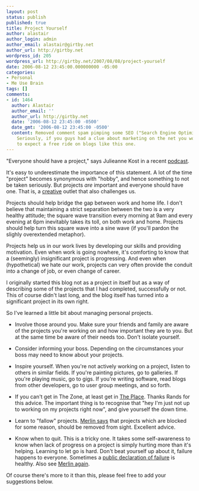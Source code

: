 ```yaml
---
layout: post
status: publish
published: true
title: Project Yourself
author: alastair
author_login: admin
author_email: alastair@girtby.net
author_url: http://girtby.net
wordpress_id: 205
wordpress_url: http://girtby.net/2007/08/08/project-yourself
date: 2006-08-12 23:45:00.000000000 -05:00
categories:
- Personal
- Me Use Brain
tags: []
comments:
- id: 1464
  author: Alastair
  author_email: ''
  author_url: http://girtby.net
  date: '2006-08-12 23:45:00 -0500'
  date_gmt: '2006-08-12 23:45:00 -0500'
  content: Removed comment spam pimping some SEO ("Search Engine Optimization") site.
    Seriously, if you guys had a clue about marketing on the net you would know not
    to expect a free ride on blogs like this one.
---
```

"Everyone should have a project," says Julieanne Kost in a recent [podcast](http://www.oreillynet.com/pub/a/network/2006/05/08/distributing-the-future.html).

It's easy to underestimate the importance of this statement. A lot of the time "project" becomes synonymous with "hobby", and hence something to not be taken seriously. But projects *are* important and everyone should have one. That is, a [creative](http://presentationzen.blogs.com/presentationzen/2006/06/you_are_creativ.html) outlet that also challenges us.

Projects should help bridge the gap between work and home life. I don't believe that maintaining a strict separation between the two is a very healthy attitude; the square wave transition every morning at 9am and every evening at 6pm inevitably takes its toll, on both work and home. Projects should help turn this square wave into a sine wave (if you'll pardon the slighly overextended metaphor).

Projects help us in our work lives by developing our skills and providing motivation. Even when work is going nowhere, it's comforting to know that a (seemingly) insignificant project is progressing. And even when (hypothetical) we hate our work, projects can very often provide the conduit into a change of job, or even change of career.

I originally started this blog not as a project in itself but as a way of describing some of the projects that I had completed, successfully or not. This of course didn't last long, and the blog itself has turned into a significant project in its own right.

So I've learned a little bit about managing personal projects.

 * Involve those around you. Make sure your friends and family are aware of the projects you're working on and how important they are to you. But at the same time be aware of their needs too. Don't isolate yourself.

 * Consider informing your boss. Depending on the circumstances your boss may need to know about your projects.

 * Inspire yourself. When you're not actively working on a project, listen to others in similar fields. If you're painting pictures, go to galleries. If you're playing music, go to gigs. If you're writing software, read blogs from other developers, go to user group meetings, and so forth.

 * If you can't get in The Zone, at least get in [The Place](http://www.randsinrepose.com/archives/2006/07/10/a_nerd_in_a_cave.html). Thanks Rands for this advice. The important thing is to recognise that "hey I'm just not up to working on my projects right now", and give yourself the down time.

 * Learn to "fallow" projects. [Merlin says](http://www.43folders.com/2006/06/22/fallow-podcast/) that projects which are blocked for some reason, should be removed from sight. Excellent advice.

 * Know when to quit. This is a tricky one. It takes some self-awareness to know when lack of progress on a project is simply hurting more than it's helping. Learning to let go is hard. Don't beat yourself up about it, failure happens to everyone. Sometimes a [public declaration of failure](/articles/2006/05/27/negative-result-bias) is healthy. Also see [Merlin again](http://www.43folders.com/2006/06/11/perfect-apostrophe/).

Of course there's more to it than this, please feel free to add your suggestions below.
